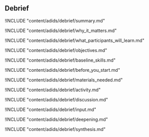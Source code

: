 
##  Debrief

<!-- ![](content/images/capacity_assessment.png "") -->

!INCLUDE "content/adids/debrief/summary.md"

<!-- Why The Topic Matters -->

!INCLUDE "content/adids/debrief/why_it_matters.md"

<!--  What Participants Will Learn -->

!INCLUDE "content/adids/debrief/what_participants_will_learn.md"

<!-- Objectives {.sidebar} -->

!INCLUDE "content/adids/debrief/objectives.md"

<!-- Baseline Skills -->

!INCLUDE "content/adids/debrief/baseline_skills.md"

<!-- Before you Start -->

!INCLUDE "content/adids/debrief/before_you_start.md"

<!-- Materials Needed [stub] -->

!INCLUDE "content/adids/debrief/materials_needed.md"

<!--Activity [stub] {.activity} -->

!INCLUDE "content/adids/debrief/activity.md"

<!--Discussion [stub] -->

!INCLUDE "content/adids/debrief/discussion.md"

<!-- Input -->

!INCLUDE "content/adids/debrief/input.md"

<!-- Deepening -->

!INCLUDE "content/adids/debrief/deepening.md"

<!--Synthesis [stub] {.synthesis} -->

!INCLUDE "content/adids/debrief/synthesis.md"

